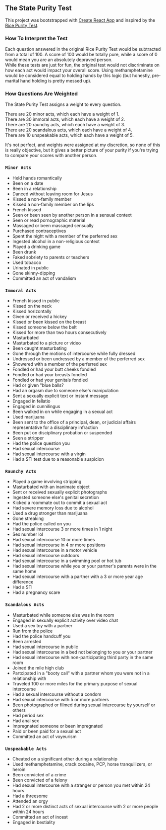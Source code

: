 ## The State Purity Test

This project was bootstrapped with [Create React App](https://github.com/facebook/create-react-app) and inspired by the [Rice Purity Test](http://ricepuritytest.com/).

### How To Interpret the Test

Each question answered in the original Rice Purity Test would be subtracted from a total of 100. A score of 100 would be totally pure, while a score of 0 would mean you are an absolutely depraved person. <br/>
While these tests are just for fun, the original test would not discriminate on how each act would impact your overall score. Using methamphetamine would be considered equal to holding hands by this logic (but honestly, pre-marital hand holding is pretty messed up).<br/>

### How Questions Are Weighted

The State Purity Test assigns a weight to every question.<br >

There are 20 minor acts, which each have a weight of 1.<br/>
There are 30 immoral acts, which each have a weight of 2.<br/>
There are 20 raunchy acts, which each have a weight of 3.<br/>
There are 20 scandalous acts, which each have a weight of 4.<br/>
There are 10 unspeakable acts, which each have a weight of 5.<br/>

It's not perfect, and weights were assigned at my discretion, so none of this is really objective, but it gives a better picture of your purity if you're trying to compare your scores with another person.

### `Minor Acts`

- Held hands romantically
- Been on a date
- Been in a relationship
- Danced without leaving room for Jesus
- Kissed a non-family member
- Kissed a non-family member on the lips
- French kissed
- Seen or been seen by another person in a sensual context
- Seen or read pornographic material
- Massaged or been massaged sensually
- Purchased contraceptives
- Spent the night with a member of the perferred sex
- Ingested alcohol in a non-religious context
- Played a drinking game
- Been drunk
- Faked sobriety to parents or teachers
- Used tobacco
- Urinated in public
- Gone skinny-dipping
- Committed an act of vandalism

### `Immoral Acts`

- French kissed in public
- Kissed on the neck
- Kissed horizontally
- Given or received a hickey
- Kissed or been kissed on the breast
- Kissed someone below the belt
- Kissed for more than two hours consecutively
- Masturbated
- Masturbated to a picture or video
- Been caught masturbating
- Gone through the motions of intercourse while fully dressed
- Undressed or been undressed by a member of the perferred sex
- Showered with a member of the perferred sex
- Fondled or had your butt cheeks fondled
- Fondled or had your breasts fondled
- Fondled or had your genitals fondled
- Had or given "blue balls?
- Had an orgasm due to someone else's manipulation
- Sent a sexually explicit text or instant message
- Engaged in fellatio
- Engaged in cunnilingus
- Been walked in on while engaging in a sexual act
- Used marijuana
- Been sent to the office of a principal, dean, or judicial affairs representative for a disciplinary infraction
- Been put on disciplinary probation or suspended
- Seen a stripper
- Had the police question you
- Had sexual intercourse
- Had sexual intercourse with a virgin
- Had a STI test due to a reasonable suspicion

### `Raunchy Acts`

- Played a game involving stripping
- Masturbated with an inanimate object
- Sent or received sexually explicit photographs
- Ingested someone else's genital secretion
- Kicked a roommate out to commit a sexual act
- Had severe memory loss due to alcohol
- Used a drug stronger than marijuana
- Gone streaking
- Had the police called on you
- Had sexual intercourse 3 or more times in 1 night
- Sex number lol
- Had sexual intercourse 10 or more times
- Had sexual intercourse in 4 or more positions
- Had sexual intercourse in a motor vehicle
- Had sexual intercourse outdoors
- Had sexual intercourse in a swimming pool or hot tub
- Had sexual intercourse while you or your partner's parents were in the same home
- Had sexual intercourse with a partner with a 3 or more year age difference
- Had a STI
- Had a pregnancy scare

### `Scandalous Acts`

- Masturbated while someone else was in the room
- Engaged in sexually explicit activity over video chat
- Used a sex toy with a partner
- Run from the police
- Had the police handcuff you
- Been arrested
- Had sexual intercourse in public
- Had sexual intercourse in a bed not belonging to you or your partner
- Had sexual intercourse with non-participating third party in the same room
- Joined the mile high club
- Partcipated in a "booty call" with a partner whom you were not in a relationship with
- Traveled 100 or more miles for the primary purpose of sexual intercourse
- Had a sexual intercourse without a condom
- Had sexual intercourse with 5 or more partners
- Been photographed or filmed during sexual intercourse by yourself or others
- Had period sex
- Had anal sex
- Impregnated someone or been impregnated
- Paid or been paid for a sexual act
- Committed an act of voyeurism

### `Unspeakable Acts`

- Cheated on a significant other during a relationship
- Used methamphetamine, crack cocaine, PCP, horse tranquilizers, or heroin
- Been convicted of a crime
- Been convicted of a felony
- Had sexual intercourse with a stranger or person you met within 24 hours
- Had a threesome
- Attended an orgy
- Had 2 or more distinct acts of sexual intercourse with 2 or more people within 24 hours
- Committed an act of incest
- Engaged in bestiality